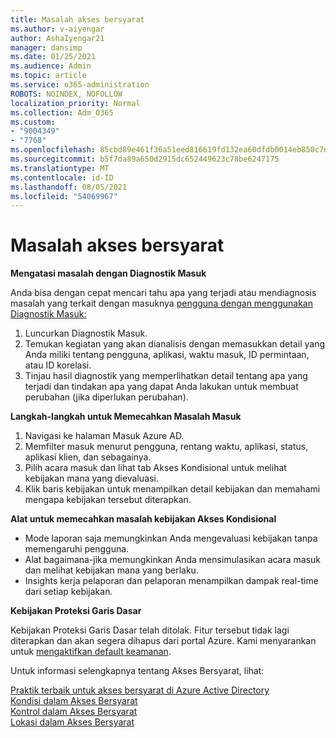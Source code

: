 ```yaml
---
title: Masalah akses bersyarat
ms.author: v-aiyengar
author: AshaIyengar21
manager: dansimp
ms.date: 01/25/2021
ms.audience: Admin
ms.topic: article
ms.service: o365-administration
ROBOTS: NOINDEX, NOFOLLOW
localization_priority: Normal
ms.collection: Adm_O365
ms.custom:
- "9004349"
- "7768"
ms.openlocfilehash: 85cbd89e461f36a51eed816619fd132ea60dfdb0014eb850c7ec3f38d41e1ca2
ms.sourcegitcommit: b5f7da89a650d2915dc652449623c78be6247175
ms.translationtype: MT
ms.contentlocale: id-ID
ms.lasthandoff: 08/05/2021
ms.locfileid: "54069967"
---
```

# <a name="conditional-access-issues"></a>Masalah akses bersyarat

**Mengatasi masalah dengan Diagnostik Masuk**

Anda bisa dengan cepat mencari tahu apa yang terjadi atau mendiagnosis masalah yang terkait dengan masuknya [pengguna dengan menggunakan Diagnostik Masuk:](https://portal.azure.com/#blade/Microsoft_AAD_IAM/ActiveDirectoryMenuBlade/diagnose/symptomId/ms_aad_dxp_signin_caDiagnoseAndSolveSummarySymptom)

1. Luncurkan Diagnostik Masuk.
1. Temukan kegiatan yang akan dianalisis dengan memasukkan detail yang Anda miliki tentang pengguna, aplikasi, waktu masuk, ID permintaan, atau ID korelasi.
1. Tinjau hasil diagnostik yang memperlihatkan detail tentang apa yang terjadi dan tindakan apa yang dapat Anda lakukan untuk membuat perubahan (jika diperlukan perubahan).

**Langkah-langkah untuk Memecahkan Masalah Masuk** 

1. Navigasi ke halaman Masuk Azure AD.
1. Memfilter masuk menurut pengguna, rentang waktu, aplikasi, status, aplikasi klien, dan sebagainya.
1. Pilih acara masuk dan lihat tab Akses Kondisional untuk melihat kebijakan mana yang dievaluasi.
1. Klik baris kebijakan untuk menampilkan detail kebijakan dan memahami mengapa kebijakan tersebut diterapkan.

**Alat untuk memecahkan masalah kebijakan Akses Kondisional**

- Mode laporan saja memungkinkan Anda mengevaluasi kebijakan tanpa memengaruhi pengguna.
- Alat bagaimana-jika memungkinkan Anda mensimulasikan acara masuk dan melihat kebijakan mana yang berlaku.
- Insights kerja pelaporan dan pelaporan menampilkan dampak real-time dari setiap kebijakan.

**Kebijakan Proteksi Garis Dasar**

Kebijakan Proteksi Garis Dasar telah ditolak. Fitur tersebut tidak lagi diterapkan dan akan segera dihapus dari portal Azure. Kami menyarankan untuk [mengaktifkan default keamanan](https://docs.microsoft.com/azure/active-directory/fundamentals/concept-fundamentals-security-defaults).

Untuk informasi selengkapnya tentang Akses Bersyarat, lihat:

[Praktik terbaik untuk akses bersyarat di Azure Active Directory](https://docs.microsoft.com/azure/active-directory/conditional-access/best-practices)  
 [Kondisi dalam Akses Bersyarat](https://docs.microsoft.com/azure/active-directory/conditional-access/best-practices)  
 [Kontrol dalam Akses Bersyarat](https://docs.microsoft.com/azure/active-directory/conditional-access/controls)  
 [Lokasi dalam Akses Bersyarat](https://docs.microsoft.com/azure/active-directory/conditional-access/location-condition)
